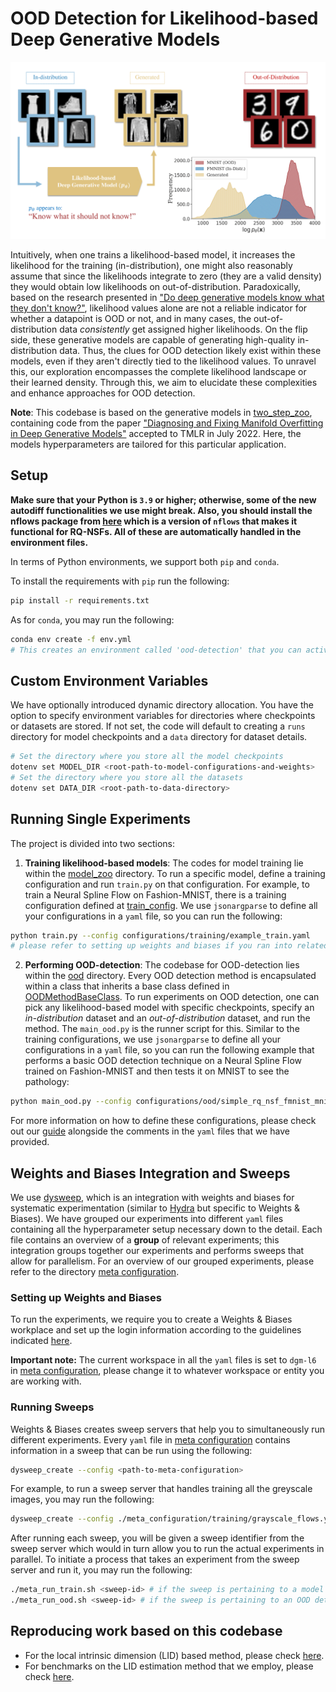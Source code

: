 # OOD Detection for Likelihood-based Deep Generative Models

<p align="center">
  <img src="./figures/fig2-aria-1.png" alt="Explanation of OOD failure" />
</p>

Intuitively, when one trains a likelihood-based model, it increases the likelihood for the training (in-distribution), one might also reasonably assume that since the likelihoods integrate to zero (they are a valid density) they would obtain low likelihoods on out-of-distribution. Paradoxically, based on the research presented in ["Do deep generative models know what they don't know?"](https://arxiv.org/abs/1810.09136), likelihood values alone are not a reliable indicator for whether a datapoint is OOD or not, and in many cases, the out-of-distribution data *consistently* get assigned higher likelihoods.
On the flip side, these generative models are capable of generating high-quality in-distribution data. Thus, the clues for OOD detection likely exist within these models, even if they aren't directly tied to the likelihood values.
To unravel this, our exploration encompasses the complete likelihood landscape or their learned density. Through this, we aim to elucidate these complexities and enhance approaches for OOD detection.

**Note**: This codebase is based on the generative models in [two_step_zoo](https://github.com/layer6ai/two_step_zoo), containing code from the paper ["Diagnosing and Fixing Manifold Overfitting in Deep Generative Models"](https://arxiv.org/abs/2204.07172) accepted to TMLR in July 2022. Here, the models hyperparameters are tailored for this particular application.

## Setup

**Make sure that your Python is `3.9` or higher; otherwise, some of the new autodiff functionalities we use might break. Also, you should install the nflows package from [here](https://github.com/HamidrezaKmK/nflows) which is a version of `nflows` that makes it functional for RQ-NSFs. All of these are automatically handled in the environment files.**

In terms of Python environments, we support both `pip` and `conda`.

To install the requirements with `pip` run the following:

```bash
pip install -r requirements.txt
```

As for `conda`, you may run the following:

```bash
conda env create -f env.yml 
# This creates an environment called 'ood-detection' that you can activate
```

## Custom Environment Variables

We have optionally introduced dynamic directory allocation. 
You have the option to specify environment variables for directories where checkpoints or datasets are stored. If not set, the code will default to creating a `runs` directory for model checkpoints and a `data` directory for dataset details.

```bash
# Set the directory where you store all the model checkpoints
dotenv set MODEL_DIR <root-path-to-model-configurations-and-weights>
# Set the directory where you store all the datasets
dotenv set DATA_DIR <root-path-to-data-directory>
```

## Running Single Experiments

The project is divided into two sections:

1. **Training likelihood-based models**: 
The codes for model training lie within the [model_zoo](./model_zoo/) directory. To run a specific model, define a training configuration and run `train.py` on that configuration. For example, to train a Neural Spline Flow on Fashion-MNIST, there is a training configuration defined at [train_config](configurations/training/example_train.yaml). We use `jsonargparse` to define all your configurations in a `yaml` file, so you can run the following:

```bash
python train.py --config configurations/training/example_train.yaml 
# please refer to setting up weights and biases if you ran into related errors here
```

2. **Performing OOD-detection**: The codebase for OOD-detection lies within the [ood](./ood/) directory. Every OOD detection method is encapsulated within a class that inherits a base class defined in [OODMethodBaseClass](./ood/base_method.py). To run experiments on OOD detection, one can pick any likelihood-based model with specific checkpoints, specify an *in-distribution* dataset and an *out-of-distribution* dataset, and run the method. The `main_ood.py` is the runner script for this. Similar to the training configurations, we use `jsonargparse` to define all your configurations in a `yaml` file, so you can run the following example that performs a basic OOD detection technique on a Neural Spline Flow trained on Fashion-MNIST and then tests it on MNIST to see the pathology:

```bash
python main_ood.py --config configurations/ood/simple_rq_nsf_fmnist_mnist.yaml
```

For more information on how to define these configurations, please check out our [guide](./docs/configs.md) alongside the comments in the `yaml` files that we have provided.

## Weights and Biases Integration and Sweeps

We use [dysweep](https://github.com/HamidrezaKmK/dysweep), which is an integration with weights and biases for systematic experimentation (similar to [Hydra](https://hydra.cc/) but specific to Weights & Biases). 
We have grouped our experiments into different `yaml` files containing all the hyperparameter setup necessary down to the detail. Each file contains an overview of a **group** of relevant experiments; this integration groups together our experiments and performs sweeps that allow for parallelism. For an overview of our grouped experiments, please refer to the directory [meta configuration](./meta_configurations/).

### Setting up Weights and Biases

To run the experiments, we require you to create a Weights & Biases workplace and set up the login information according to the guidelines indicated [here](https://docs.wandb.ai/quickstart).

**Important note:** The current workspace in all the `yaml` files is set to `dgm-l6` in [meta configuration](./meta_configurations/), please change it to whatever workspace or entity you are working with.

### Running Sweeps

Weights & Biases creates sweep servers that help you to simultaneously run different experiments.
Every `yaml` file in [meta configuration](./meta_configurations/) contains information in a sweep that can be run using the following:
```bash
dysweep_create --config <path-to-meta-configuration>
```
For example, to run a sweep server that handles training all the greyscale images, you may run the following:
```bash
dysweep_create --config ./meta_configuration/training/grayscale_flows.yaml
```
After running each sweep, you will be given a sweep identifier from the sweep server which would in turn allow you to run the actual experiments in parallel. To initiate a process that takes an experiment from the sweep server and run it, you may run the following:
```bash
./meta_run_train.sh <sweep-id> # if the sweep is pertaining to a model training task
./meta_run_ood.sh <sweep-id> # if the sweep is pertaining to an OOD detection task
```

## Reproducing work based on this codebase

* For the local intrinsic dimension (LID) based method, please check [here](docs/reproduce_lid.md).
* For benchmarks on the LID estimation method that we employ, please check [here](docs/lid_estimation_comparison.md).